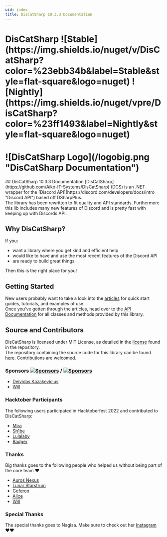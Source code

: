 ```yaml
---
uid: index
title: DisCatSharp 10.3.3 Documentation
---
```


<h1 class="main-title">DisCatSharp ![Stable](https://img.shields.io/nuget/v/DisCatSharp?color=%23ebb34b&label=Stable&style=flat-square&logo=nuget) ![Nightly](https://img.shields.io/nuget/vpre/DisCatSharp?color=%23ff1493&label=Nightly&style=flat-square&logo=nuget)</h1>

<h1 class="logo-center">![DisCatSharp Logo](/logobig.png "DisCatSharp Documentation")</h1>
## DisCatSharp 10.3.3 Documentation
[DisCatSharp](https://github.com/Aiko-IT-Systems/DisCatSharp) (DCS) is an .NET wrapper for the [Discord API](https://discord.com/developers/docs/intro "Discord API") based off DSharpPlus.<br/>
The library has been rewritten to fit quality and API standards. Furthermore this lib includes many new features of Discord and is pretty fast with keeping up with Discords API.

## Why DisCatSharp?

If you:
- want a library where you get kind and efficient help
- would like to have and use the most recent features of the Discord API
- are ready to build great things

Then this is the right place for you!

## Getting Started
New users probably want to take a look into the [articles](xref:preamble) for quick start guides, tutorials, and examples of use.<br/>
Once you've gotten through the articles, head over to the [API Documentation](/api/index.html) for all classes and methods provided by this library.

## Source and Contributors
DisCatSharp is licensed under MIT License, as detailed in the [license](https://github.com/Aiko-IT-Systems/DisCatSharp/blob/main/LICENSE.md) found in the repository.<br/>
The repository containing the source code for this library can be found [here](https://github.com/Aiko-IT-Systems/DisCatSharp). Contributions are welcomed.<br/>

### Sponsors [![Sponsors](https://img.shields.io/github/sponsors/Aiko-IT-Systems?label=&style=flat-square&logo=github)](https://github.com/sponsors/Aiko-IT-Systems) / [![Sponsors](https://img.shields.io/github/sponsors/Lulalaby?label=&style=flat-square&logo=github)](https://github.com/sponsors/Lulalaby)

- [Deividas Kazakevicius](https://github.com/DeividasKaza)
- [Will](https://github.com/villChurch)

### Hacktober Participants

The following users participated in Hacktoberfest 2022 and contributed to DisCatSharp:
- [Mira](https://github.com/TheXorog)
- [Sh1be](https://github.com/xMaxximum)
- [Lulalaby](https://github.com/Lulalaby)
- [Badger](https://github.com/JBraunsmaJr)

### Thanks

Big thanks goes to the following people who helped us without being part of the core team ♥️
- [Auros Nexus](https://github.com/Auros)
- [Lunar Starstrum](https://github.com/OoLunar)
- [Geferon](https://github.com/geferon)
- [Alice](https://github.com/QuantuChi)
- [Will](https://github.com/villChurch)

### Special Thanks

The special thanks goes to Nagisa. Make sure to check out her [Instagram](https://www.instagram.com/nagisaarts_/) ♥️♥️
